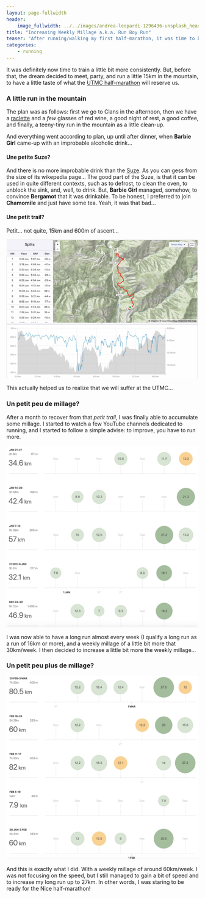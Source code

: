 ```yaml
---
layout: page-fullwidth
header:
    image_fullwidth: ../../images/andrea-leopardi-1296436-unsplash_header.jpg
title: "Increasing Weekly Millage a.k.a. Run Boy Run"
teaser: "After running/walking my first half-marathon, it was time to be more consistent and run more."
categories:
    - running
---
```


It was definitely now time to train a little bit more consistently. 
But, before that, the dream decided to meet, party, and run a little 15km in the mountain, to have a little taste of what the [UTMC half-marathon](https://www.utmc.fr) will reserve us.

### A little run in the mountain 

The plan was as follows: first we go to Clans in the afternoon, then we have a [raclette](https://en.wikipedia.org/wiki/Raclette) and a *few* glasses of red wine, a good night of rest, a good coffee, and finally, a teeny-tiny run in the mountain as a little clean-up.

And everything went according to plan, up until after dinner,
when **Barbie Girl** came-up with an improbable alcoholic drink...

#### Une petite Suze?

And there is no more improbable drink than the [Suze](https://en.wikipedia.org/wiki/Suze_(drink)). As you can gess from the size of its wikepedia page... The good part of the Suze, is that it can be used in quite different contexts, such as to defrost, to clean the oven, to unblock the sink, and, well, to drink. But, **Barbie Girl** managed, somehow, to convince **Bergamot** that it was drinkable.
To be honest, I preferred to join **Chamomile** and just have some tea.
Yeah, it was that bad...

#### Une petit trail?

Petit... not quite, 15km and 600m of ascent...

<img src="../../images/clans15k-1.jpg" alt="">

This actually helped us to realize that we will suffer at the UTMC... 

### Un petit peu de millage? 

After a month to recover from that *petit trail*, I was finally able to accumulate some millage.
I started to watch a few YouTube channels dedicated to running, and I started to follow a 
simple advise: to improve, you have to run more.

<img src="../../images/5week-log2.jpg" alt="">

I was now able to have a long run almost every week (I qualify a long run as a run of 16km or more), 
and a weekly millage of a little bit more that 30km/week. I then decided to increase a little bit more the weekly 
millage... 

### Un petit peu plus de millage? 


<img src="../../images/5week-log3.jpg" alt="">


And this is exactly what I did. With a weekly millage of around 60km/week. 
I was not focusing on the speed, but I still managed to gain a bit of speed and to 
increase my long run up to 27km. In other words, I was staring to be ready for
the Nice half-marathon!
